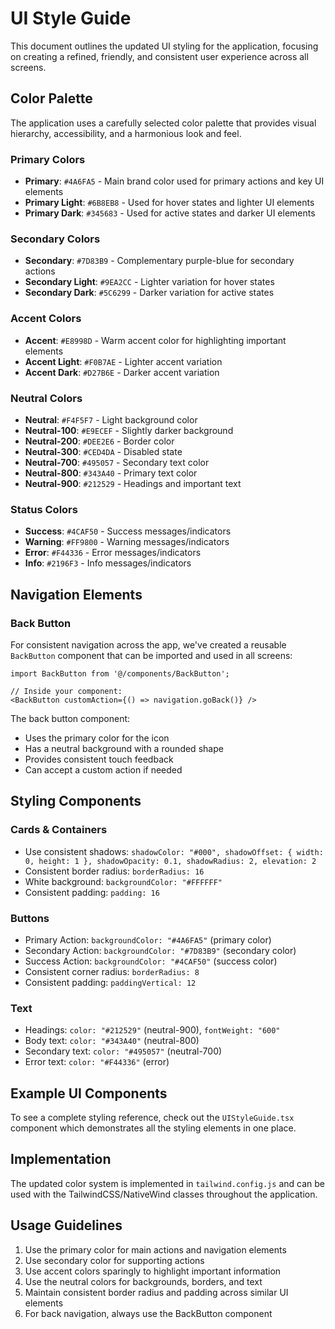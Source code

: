 # UI Style Guide

This document outlines the updated UI styling for the application, focusing on creating a refined, friendly, and consistent user experience across all screens.

## Color Palette

The application uses a carefully selected color palette that provides visual hierarchy, accessibility, and a harmonious look and feel.

### Primary Colors
- **Primary**: `#4A6FA5` - Main brand color used for primary actions and key UI elements
- **Primary Light**: `#6B8EB8` - Used for hover states and lighter UI elements
- **Primary Dark**: `#345683` - Used for active states and darker UI elements

### Secondary Colors
- **Secondary**: `#7D83B9` - Complementary purple-blue for secondary actions
- **Secondary Light**: `#9EA2CC` - Lighter variation for hover states
- **Secondary Dark**: `#5C6299` - Darker variation for active states

### Accent Colors
- **Accent**: `#E8998D` - Warm accent color for highlighting important elements
- **Accent Light**: `#F0B7AE` - Lighter accent variation
- **Accent Dark**: `#D27B6E` - Darker accent variation

### Neutral Colors
- **Neutral**: `#F4F5F7` - Light background color
- **Neutral-100**: `#E9ECEF` - Slightly darker background
- **Neutral-200**: `#DEE2E6` - Border color
- **Neutral-300**: `#CED4DA` - Disabled state
- **Neutral-700**: `#495057` - Secondary text color
- **Neutral-800**: `#343A40` - Primary text color
- **Neutral-900**: `#212529` - Headings and important text

### Status Colors
- **Success**: `#4CAF50` - Success messages/indicators
- **Warning**: `#FF9800` - Warning messages/indicators
- **Error**: `#F44336` - Error messages/indicators
- **Info**: `#2196F3` - Info messages/indicators

## Navigation Elements

### Back Button
For consistent navigation across the app, we've created a reusable `BackButton` component that can be imported and used in all screens:

```tsx
import BackButton from '@/components/BackButton';

// Inside your component:
<BackButton customAction={() => navigation.goBack()} />
```

The back button component:
- Uses the primary color for the icon
- Has a neutral background with a rounded shape
- Provides consistent touch feedback
- Can accept a custom action if needed

## Styling Components

### Cards & Containers
- Use consistent shadows: `shadowColor: "#000", shadowOffset: { width: 0, height: 1 }, shadowOpacity: 0.1, shadowRadius: 2, elevation: 2`
- Consistent border radius: `borderRadius: 16`
- White background: `backgroundColor: "#FFFFFF"`
- Consistent padding: `padding: 16`

### Buttons
- Primary Action: `backgroundColor: "#4A6FA5"` (primary color)
- Secondary Action: `backgroundColor: "#7D83B9"` (secondary color)
- Success Action: `backgroundColor: "#4CAF50"` (success color)
- Consistent corner radius: `borderRadius: 8`
- Consistent padding: `paddingVertical: 12`

### Text
- Headings: `color: "#212529"` (neutral-900), `fontWeight: "600"`
- Body text: `color: "#343A40"` (neutral-800)
- Secondary text: `color: "#495057"` (neutral-700)
- Error text: `color: "#F44336"` (error)

## Example UI Components

To see a complete styling reference, check out the `UIStyleGuide.tsx` component which demonstrates all the styling elements in one place.

## Implementation

The updated color system is implemented in `tailwind.config.js` and can be used with the TailwindCSS/NativeWind classes throughout the application.

## Usage Guidelines

1. Use the primary color for main actions and navigation elements
2. Use secondary color for supporting actions
3. Use accent colors sparingly to highlight important information
4. Use the neutral colors for backgrounds, borders, and text
5. Maintain consistent border radius and padding across similar UI elements
6. For back navigation, always use the BackButton component